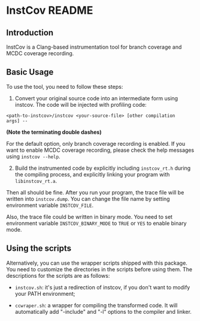 # InstCov README

## Introduction
InstCov is a Clang-based instrumentation tool for branch coverage and
MCDC coverage recording.

## Basic Usage
To use the tool, you need to follow these steps:

1. Convert your original source code into an intermediate form using
instcov. The code will be injected with profiling code:

  ```
  <path-to-instcov>/instcov <your-source-file> [other compilation
  args] --
  ```
  **(Note the terminating double dashes)**

  For the default option, only branch coverage recording is enabled.
  If you want to enable MCDC coverage recording, please check the help
  messages using `instcov --help`.

2. Build the instrumented code by explicitly including `instcov_rt.h`
during the compiling process, and explicitly linking your program with
`libinstcov_rt.a`.

Then all should be fine. After you run your program, the trace file
will be written into `instcov.dump`. You can change the file name by
setting environment variable `INSTCOV_FILE`.

Also, the trace file could be written in binary mode. You need to set
environment variable `INSTCOV_BINARY_MODE` to `TRUE` or `YES` to
enable binary mode.

## Using the scripts
Alternatively, you can use the wrapper scripts shipped with this
package. You need to customize the directories in the scripts before
using them. The descriptions for the scripts are as follows:

* `instcov.sh`: it's just a redirection of instcov, if you don't want to
modify your PATH environment;

* `ccwraper.sh`: a wrapper for compiling the transformed code. It will
automatically add "-include" and "-l" options to the compiler and
linker.

